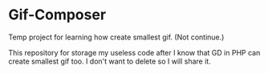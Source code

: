 # Gif-Composer
Temp project for learning how create smallest gif. (Not continue.)

This repository for storage my useless code after I know that GD in PHP can create smallest gif too. I don't want to delete so I will share it.
